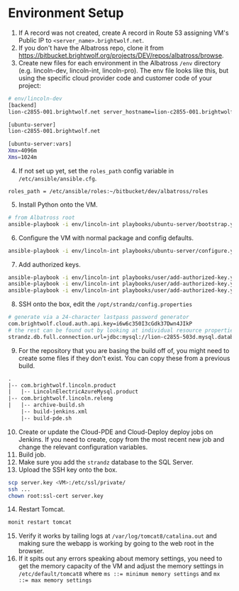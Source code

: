 
# Environment Setup
1. If A record was not created, create A record in Route 53 assigning VM's Public IP to `<server_name>.brightwolf.net`.
2. If you don't have the Albatross repo, clone it from https://bitbucket.brightwolf.org/projects/DEV/repos/albatross/browse.
3. Create new files for each environment in the Albatross `/env` directory (e.g. lincoln-dev, lincoln-int, lincoln-pro).
The env file looks like this, but using the specific cloud provider code and customer code of your project:

```bash
# env/lincoln-dev
[backend]
lion-c2855-001.brightwolf.net server_hostname=lion-c2855-001.brightwolf.net

[ubuntu-server]
lion-c2855-001.brightwolf.net

[ubuntu-server:vars]
Xmx=4096m  
Xms=1024m
```
4. If not set up yet, set the `roles_path` config variable in `/etc/ansible/ansible.cfg`. 

```
roles_path = /etc/ansible/roles:~/bitbucket/dev/albatross/roles
```
5. Install Python onto the VM.
```bash
# from Albatross root
ansible-playbook -i env/lincoln-int playbooks/ubuntu-server/bootstrap.yml
```
6. Configure the VM with normal package and config defaults.
```bash
ansible-playbook -i env/lincoln-int playbooks/ubuntu-server/configure.yml
```
7. Add authorized keys.
```bash
ansible-playbook -i env/lincoln-int playbooks/user/add-authorized-key.yml -e target_user=strandz -e source_user=colony -e aws_profile=default -e colony_s3_bucket=bw-colony
ansible-playbook -i env/lincoln-int playbooks/user/add-authorized-key.yml -e target_user=strandz -e source_user=scottadm -e aws_profile=default -e colony_s3_bucket=bw-colony
ansible-playbook -i env/lincoln-int playbooks/user/add-authorized-key.yml -e target_user=strandz -e source_user=csurface -e aws_profile=default -e colony_s3_bucket=bw-colony
```
8. SSH onto the box, edit the `/opt/strandz/config.properties`
```bash
# generate via a 24-character lastpass password generator
com.brightwolf.cloud.auth.api.key=i6w6c350I3cGdk37Dwn4JIkP
# the rest can be found out by looking at individual resource properties in azure  
strandz.db.full.connection.url=jdbc:mysql://lion-c2855-503d.mysql.database.azure.com:3306/strandz?user=strandz@lion-c2855-503d&password=2bCVT6yJxrA41rT9&cachePrepStmts=true&useServerPrepStmt=true&cacheResultSetMetadata=true&useSSL=true&requireSSL=false
```
9. For the repository that you are basing the build off of, you might need to create some files if they don't exist. You can copy these from a previous build.

```txt
.
|-- com.brightwolf.lincoln.product
|   |-- LincolnElectricAzureMysql.product
|-- com.brightwolf.lincoln.releng
|   |-- archive-build.sh
	|-- build-jenkins.xml
	|-- build-pde.sh
``` 
10. Create or update the Cloud-PDE and Cloud-Deploy deploy jobs on Jenkins. If you need to create, copy from the most recent new job and change the relevant configuration variables.
11. Build job.
12. Make sure you add the `strandz` database to the SQL Server.
13. Upload the SSH key onto the box.
```bash
scp server.key <VM>:/etc/ssl/private/
ssh ...
chown root:ssl-cert server.key
```
14. Restart Tomcat.
```bash
monit restart tomcat
```
15. Verify it works by tailing logs at `/var/log/tomcat8/catalina.out` and making sure the webapp is working by going to the web root in the browser.
16. If it spits out any errors speaking about memory settings, you need to get the memory capacity of the VM and adjust the memory settings in `/etc/default/tomcat8` where `ms ::= minimum memory settings` and `mx ::= max memory settings`